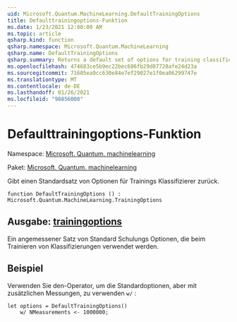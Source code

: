 ```yaml
---
uid: Microsoft.Quantum.MachineLearning.DefaultTrainingOptions
title: Defaulttrainingoptions-Funktion
ms.date: 1/23/2021 12:00:00 AM
ms.topic: article
qsharp.kind: function
qsharp.namespace: Microsoft.Quantum.MachineLearning
qsharp.name: DefaultTrainingOptions
qsharp.summary: Returns a default set of options for training classifiers.
ms.openlocfilehash: 474683ce5b9ec22bec686fb29d87728afe24d23a
ms.sourcegitcommit: 71605ea9cc630e84e7ef29027e1f0ea06299747e
ms.translationtype: MT
ms.contentlocale: de-DE
ms.lasthandoff: 01/26/2021
ms.locfileid: "98856008"
---
```

# <a name="defaulttrainingoptions-function"></a>Defaulttrainingoptions-Funktion

Namespace: [Microsoft. Quantum. machinelearning](xref:Microsoft.Quantum.MachineLearning)

Paket: [Microsoft. Quantum. machinelearning](https://nuget.org/packages/Microsoft.Quantum.MachineLearning)


Gibt einen Standardsatz von Optionen für Trainings Klassifizierer zurück.

```qsharp
function DefaultTrainingOptions () : Microsoft.Quantum.MachineLearning.TrainingOptions
```


## <a name="output--trainingoptions"></a>Ausgabe: [trainingoptions](xref:Microsoft.Quantum.MachineLearning.TrainingOptions)

Ein angemessener Satz von Standard Schulungs Optionen, die beim Trainieren von Klassifizierungen verwendet werden.

## <a name="example"></a>Beispiel

Verwenden Sie den-Operator, um die Standardoptionen, aber mit zusätzlichen Messungen, zu verwenden `w/` :

```qsharp
let options = DefaultTrainingOptions()
    w/ NMeasurements <- 1000000;
```